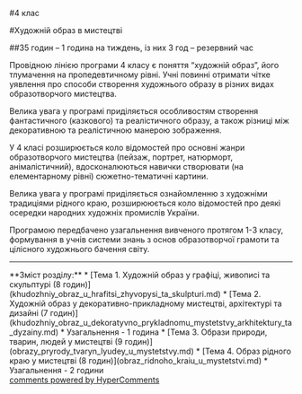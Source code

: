 <div id="hypercomments_widget" class="js-hypercomments-widget invisible"></div>

#4 клас 

#Художній образ в мистецтві

##35 годин – 1 година на тиждень, із них 3 год – резервний час

<p>Провідною лінією програми 4 класу є поняття “художній образ”, його тлумачення на пропедевтичному рівні. Учні повинні отримати чітке уявлення про способи створення художнього образу в різних видах образотворчого мистецтва. </p>
<p>Велика увага у програмі приділяється особливостям створення фантастичного (казкового) та реалістичного образу, а також  різниці між декоративною та реалістичною манерою зображення.</p>
<p>У 4 класі розширюється коло відомостей про основні жанри образотворчого мистецтва (пейзаж, портрет, натюрморт, анімалістичний), вдосконалюються навички створювати (на елементарному рівні) сюжетно-тематичні картини. </p>
<p>Велика увага у програмі приділяється ознайомленню з художніми традиціями рідного краю, розширююється коло відомостей про деякі осередки народних художніх промислів України.</p>
<p>Програмою передбачено узагальнення вивченого протягом 1-3 класу, формування в учнів системи знань з основ образотворчої грамоти та цілісного  художнього бачення світу.</p>
<hr>
**Зміст розділу:**
*	[Тема 1.  Художній образ у графіці, живописі та скульптурі (8 годин)](khudozhniy_obraz_u_hrafitsi_zhyvopysi_ta_skulpturi.md)
*	[Тема 2.  Художній образ у декоративно-прикладному мистецтві, архітектурі та дизайні (7 годин)](khudozhniy_obraz_u_dekoratyvno_prykladnomu_mystetstvy_arkhitektury_ta_dyzainy.md)
*	Узагальнення - 1 година
*	[Тема 3.  Образи природи, тварин, людей у мистецтві (9 годин)](obrazy_pryrody_tvaryn_lyudey_u_mystetstvy.md)
*	[Тема 4.  Образ рідного краю у мистецтві (8 годин)](obraz_ridnoho_kraiu_u_mystetstvi.md)
*	Узагальнення - 2 години


<div class="js-hypercomments-container">
    <a href="http://hypercomments.com" class="hc-link" title="comments widget">comments powered by HyperComments</a>
</div>
